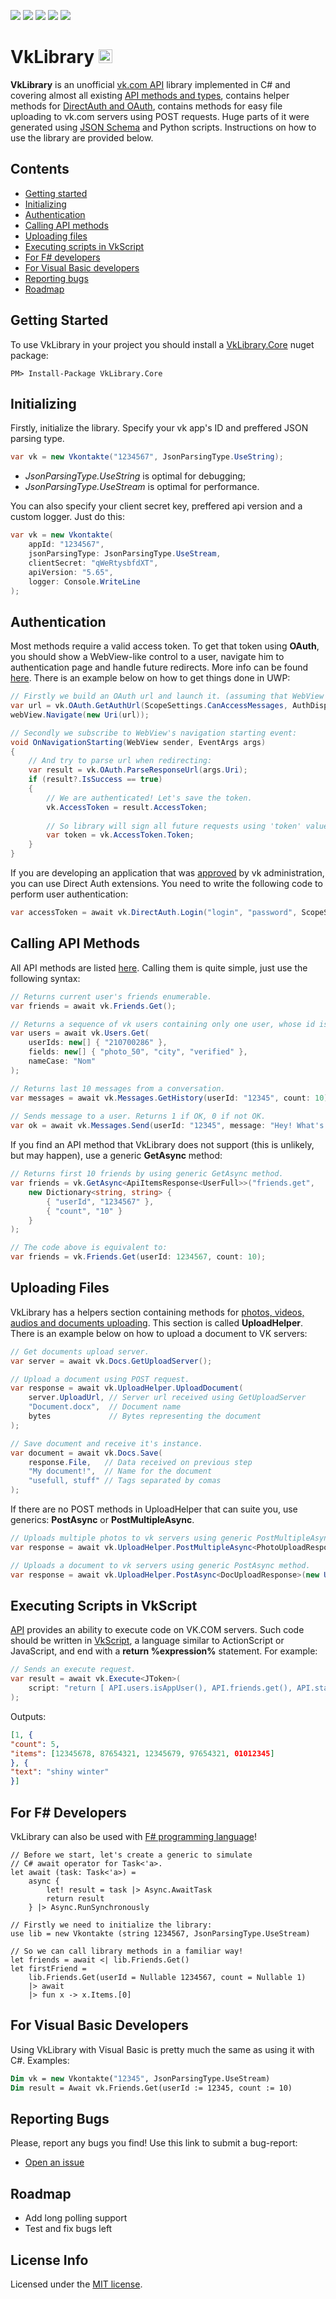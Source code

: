 <a href="https://www.nuget.org/packages/VkLibrary.Core/"><img src="https://img.shields.io/badge/.NET%20Standard-1.2-green.svg"></a>
<a href="https://www.nuget.org/packages/VkLibrary.Core/"><img src="https://img.shields.io/nuget/v/VkLibrary.Core.svg"></a>
<a href="https://www.nuget.org/packages/VkLibrary.Core/"><img src="https://img.shields.io/nuget/dt/VkLibrary.Core.svg"></a>
<a href="https://github.com/Worldbeater/VkLibrary/issues"><img src="https://img.shields.io/github/issues/Worldbeater/VkLibrary.svg"></a>
<a href="https://github.com/Worldbeater/VkLibrary/blob/master/LICENSE.md"><img src="https://img.shields.io/github/license/worldbeater/VkLibrary.svg"></a>

# VkLibrary <a href="https://www.nuget.org/packages/VkLibrary.Core/"><img src="https://worldbeater.github.io/logos/VkLibrary.png" width="22" height="22"></a>
<b>VkLibrary</b> is an unofficial <a href="https://vk.com/dev">vk.com API</a> library implemented in C# and covering almost all existing <a href="https://vk.com/dev/methods">API methods and types</a>, contains helper methods for <a href="https://vk.com/dev/access_token">DirectAuth and OAuth</a>, contains methods for easy file uploading to vk.com servers using POST requests. Huge parts of it were generated using <a href="https://github.com/VKCOM/vk-api-schema">JSON Schema</a> and Python scripts. Instructions on how to use the library are provided below.

## Contents
- <a href="#getting-started">Getting started</a>
- <a href="#initializing">Initializing</a>
- <a href="#authentication">Authentication</a>
- <a href="#calling-api-methods">Calling API methods</a>
- <a href="#uploading-files">Uploading files</a>
- <a href="#executing-scripts-in-vkscript">Executing scripts in VkScript</a>
- <a href="#for-f-developers">For F# developers</a>
- <a href="#for-visual-basic-developers">For Visual Basic developers</a>
- <a href="#reporting-bugs">Reporting bugs</a>
- <a href="#roadmap">Roadmap</a>

## Getting Started
To use VkLibrary in your project you should install a <a href="https://www.nuget.org/packages/VkLibrary.Core/">VkLibrary.Core</a> nuget package:
```
PM> Install-Package VkLibrary.Core
```

## Initializing
Firstly, initialize the library. Specify your vk app's ID and preffered JSON parsing type.
```c#
var vk = new Vkontakte("1234567", JsonParsingType.UseString);
```
- <i>JsonParsingType.UseString</i> is optimal for debugging; 
- <i>JsonParsingType.UseStream</i> is optimal for performance.

You can also specify your client secret key, preffered api version and a custom logger. Just do this:
```c#
var vk = new Vkontakte(
    appId: "1234567", 
    jsonParsingType: JsonParsingType.UseStream,
    clientSecret: "qWeRtysbfdXT",
    apiVersion: "5.65",
    logger: Console.WriteLine
);
```

## Authentication
Most methods require a valid access token. To get that token using <b>OAuth</b>, you should show a WebView-like control to a user, navigate him to authentication page and handle future redirects. More info can be found <a href="http://vk.com/dev/auth_mobile">here</a>. There is an example below on how to get things done in UWP:
```c#
// Firstly we build an OAuth url and launch it. (assuming that WebView is a declared Web View control)
var url = vk.OAuth.GetAuthUrl(ScopeSettings.CanAccessMessages, AuthDisplayType.Mobile);
webView.Navigate(new Uri(url));

// Secondly we subscribe to WebView's navigation starting event:
void OnNavigationStarting(WebView sender, EventArgs args)
{
    // And try to parse url when redirecting:
    var result = vk.OAuth.ParseResponseUrl(args.Uri);
    if (result?.IsSuccess == true)
    {
        // We are authenticated! Let's save the token.
        vk.AccessToken = result.AccessToken;
        
        // So library will sign all future requests using 'token' value.
        var token = vk.AccessToken.Token;
    }
}
```
If you are developing an application that was <a href="https://vk.com/dev/auth_direct">approved</a> by vk administration, you can use Direct Auth extensions. You need to write the following code to perform user authentication:
```c#
var accessToken = await vk.DirectAuth.Login("login", "password", ScopeSettings.CanAccessWhatever);
```

## Calling API Methods
All API methods are listed <a href="https://vk.com/dev/methods">here</a>. Calling them is quite simple, just use the following syntax:
```c#
// Returns current user's friends enumerable.
var friends = await vk.Friends.Get();

// Returns a sequence of vk users containing only one user, whose id is '210700286'.
var users = await vk.Users.Get(
    userIds: new[] { "210700286" },    
    fields: new[] { "photo_50", "city", "verified" },
    nameCase: "Nom"
);

// Returns last 10 messages from a conversation.
var messages = await vk.Messages.GetHistory(userId: "12345", count: 10);
  
// Sends message to a user. Returns 1 if OK, 0 if not OK.
var ok = await vk.Messages.Send(userId: "12345", message: "Hey! What's up?");
```
If you find an API method that VkLibrary does not support (this is unlikely, but may happen), use a generic <b>GetAsync</b> method:
```c#
// Returns first 10 friends by using generic GetAsync method.
var friends = vk.GetAsync<ApiItemsResponse<UserFull>>("friends.get", 
    new Dictionary<string, string> {
        { "userId", "1234567" },
        { "count", "10" }
    }
);

// The code above is equivalent to:
var friends = vk.Friends.Get(userId: 1234567, count: 10);
```

## Uploading Files
VkLibrary has a helpers section containing methods for <a href="https://vk.com/dev/upload_files">photos, videos, audios and documents uploading</a>. This section is called <b>UploadHelper</b>. There is an example below on how to upload a document to VK servers:
```c#
// Get documents upload server.
var server = await vk.Docs.GetUploadServer();

// Upload a document using POST request.
var response = await vk.UploadHelper.UploadDocument(
    server.UploadUrl, // Server url received using GetUploadServer
    "Document.docx",  // Document name 
    bytes             // Bytes representing the document
);

// Save document and receive it's instance.
var document = await vk.Docs.Save(
    response.File,   // Data received on previous step
    "My document!",  // Name for the document
    "usefull, stuff" // Tags separated by comas
);
```
If there are no POST methods in UploadHelper that can suite you, use generics: <b>PostAsync</b> or <b>PostMultipleAsync</b>.
```c#
// Uploads multiple photos to vk servers using generic PostMultipleAsync method.
var response = await vk.UploadHelper.PostMultipleAsync<PhotoUploadResponse>(new Uri(url), files);  

// Uploads a document to vk servers using generic PostAsync method.
var response = await vk.UploadHelper.PostAsync<DocUploadResponse>(new Uri(url), bytes, "file", fileName);
```

## Executing Scripts in VkScript
<a href="https://vk.com/dev/execute">API</a> provides an ability to execute code on VK.COM servers. Such code should be written in <a href="https://vk.com/dev/execute">VkScript</a>, a language similar to ActionScript or JavaScript, and end with a <b>return %expression%</b> statement. For example:
```c#
// Sends an execute request.
var result = await vk.Execute<JToken>(
    script: "return [ API.users.isAppUser(), API.friends.get(), API.status.get() ];"
);
```
Outputs:
```JSON
[1, { 
"count": 5,
"items": [12345678, 87654321, 12345679, 97654321, 01012345]
}, {
"text": "shiny winter"
}]
```

## For F# Developers
VkLibrary can also be used with <a href="http://fsharp.org/">F# programming language</a>!
```f#
// Before we start, let's create a generic to simulate 
// C# await operator for Task<'a>.
let await (task: Task<'a>) = 
    async {
        let! result = task |> Async.AwaitTask 
        return result 
    } |> Async.RunSynchronously
 
// Firstly we need to initialize the library:
use lib = new Vkontakte (string 1234567, JsonParsingType.UseStream)

// So we can call library methods in a familiar way!
let friends = await <| lib.Friends.Get()
let firstFriend = 
    lib.Friends.Get(userId = Nullable 1234567, count = Nullable 1)
    |> await
    |> fun x -> x.Items.[0]
```

## For Visual Basic Developers
Using VkLibrary with Visual Basic is pretty much the same as using it with C#. Examples:
```vb
Dim vk = new Vkontakte("12345", JsonParsingType.UseStream)
Dim result = Await vk.Friends.Get(userId := 12345, count := 10)
```

## Reporting Bugs
Please, report any bugs you find! Use this link to submit a bug-report:
- <a href="https://github.com/Worldbeater/VkLibrary/issues/new">Open an issue</a>

## Roadmap
- Add long polling support
- Test and fix bugs left

## License Info
Licensed under the <a href="https://github.com/Worldbeater/VkLibrary/blob/master/LICENSE.md">MIT license</a>.
